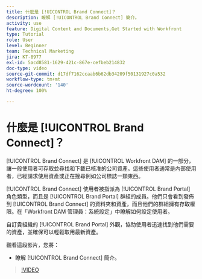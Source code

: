 ```yaml
---
title: 什麼是 [!UICONTROL Brand Connect]？
description: 瞭解 [!UICONTROL Brand Connect] 簡介。
activity: use
feature: Digital Content and Documents,Get Started with Workfront
type: Tutorial
role: User
level: Beginner
team: Technical Marketing
jira: KT-8977
exl-id: 5acd8581-1629-421c-867e-cefbeb214832
doc-type: video
source-git-commit: d17df7162ccaab6b62db34209f50131927c0a532
workflow-type: tm+mt
source-wordcount: '140'
ht-degree: 100%

---
```


# 什麼是 [!UICONTROL Brand Connect]？

[!UICONTROL Brand Connect] 是 [!UICONTROL Workfront DAM] 的一部分，讓一般使用者可存取並尋找和下載已核准的公司資產。這些使用者通常是內部使用者，已經請求使用資產或正在搜尋例如公司標誌一類東西。

[!UICONTROL Brand Connect] 使用者被指派為 [!UICONTROL Brand Portal] 角色類型，而且是 [!UICONTROL Brand Portal] 群組的成員。他們只會看到發佈到 [!UICONTROL Brand Connect] 的資料夾和資產，而且他們的群組擁有存取權限。在「Workfront DAM 管理員：系統設定」中瞭解如何設定使用者。

<!-- Need the cross-reference link to other LP, mentioned above -->

自訂貴組織的 [!UICONTROL Brand Portal] 外觀，協助使用者迅速找到他們需要的資產，並確保可以輕鬆取用最新資產。

觀看這段影片，您將：

* 瞭解 [!UICONTROL Brand Connect] 簡介。

>[!VIDEO](https://video.tv.adobe.com/v/335240/?quality=12&learn=on&enablevpops)

<!-- Learn more graphic and link to article, below
* Workfront DAM within Workfront
 -->

